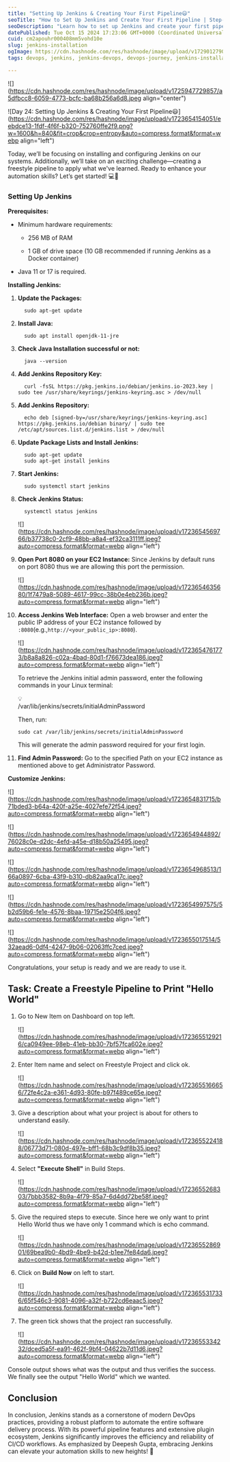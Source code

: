 ```yaml
---
title: "Setting Up Jenkins & Creating Your First Pipeline😃"
seoTitle: "How to Set Up Jenkins and Create Your First Pipeline | Step-by-Step Gu"
seoDescription: "Learn how to set up Jenkins and create your first pipeline in this comprehensive guide by Deepesh Gupta. Enhance your DevOps skills and automate your CI/CD "
datePublished: Tue Oct 15 2024 17:23:06 GMT+0000 (Coordinated Universal Time)
cuid: cm2apouhr000408mm5vohd10e
slug: jenkins-installation
ogImage: https://cdn.hashnode.com/res/hashnode/image/upload/v1729012790515/11519552-cd4a-4341-b1b5-d740a5d2a397.png
tags: devops, jenkins, jenkins-devops, devops-journey, jenkins-installation, devopscommunity, deepeshmlgupta

---
```


![](https://cdn.hashnode.com/res/hashnode/image/upload/v1725947729857/a5dfbcc8-6059-4773-bcfc-ba68b256a6d8.jpeg align="center")

![Day 24: Setting Up Jenkins & Creating Your First Pipeline😃](https://cdn.hashnode.com/res/hashnode/image/upload/v1723654154051/eebdce13-1fdf-4f6f-b320-752760ffe2f9.png?w=1600&h=840&fit=crop&crop=entropy&auto=compress,format&format=webp align="left")

Today, we’ll be focusing on installing and configuring Jenkins on our systems. Additionally, we’ll take on an exciting challenge—creating a freestyle pipeline to apply what we've learned. Ready to enhance your automation skills? Let’s get started! 💻🔧

### **Setting Up Jenkins**

**Prerequisites:**

* Minimum hardware requirements:
    
    * 256 MB of RAM
        
    * 1 GB of drive space (10 GB recommended if running Jenkins as a Docker container)
        
* Java 11 or 17 is required.
    

**Installing Jenkins:**

1. **Update the Packages:**
    
    ```plaintext
      sudo apt-get update
    ```
    
2. **Install Java:**
    
    ```plaintext
      sudo apt install openjdk-11-jre
    ```
    
3. **Check Java Installation successful or not:**
    
    ```plaintext
      java --version
    ```
    
4. **Add Jenkins Repository Key:**
    
    ```plaintext
      curl -fsSL https://pkg.jenkins.io/debian/jenkins.io-2023.key | sudo tee /usr/share/keyrings/jenkins-keyring.asc > /dev/null
    ```
    
5. **Add Jenkins Repository:**
    
    ```plaintext
      echo deb [signed-by=/usr/share/keyrings/jenkins-keyring.asc] https://pkg.jenkins.io/debian binary/ | sudo tee /etc/apt/sources.list.d/jenkins.list > /dev/null
    ```
    
6. **Update Package Lists and Install Jenkins:**
    
    ```plaintext
      sudo apt-get update
      sudo apt-get install jenkins
    ```
    
7. **Start Jenkins:**
    
    ```plaintext
      sudo systemctl start jenkins
    ```
    
8. **Check Jenkins Status:**
    
    ```plaintext
      systemctl status jenkins
    ```
    
    ![](https://cdn.hashnode.com/res/hashnode/image/upload/v1723654569766/b37738c0-2cf9-48bb-a8a4-ef32ca3111ff.jpeg?auto=compress,format&format=webp align="left")
    
9. **Open Port 8080 on your EC2 Instance:** Since Jenkins by default runs on port 8080 thus we are allowing this port the permission.
    
    ![](https://cdn.hashnode.com/res/hashnode/image/upload/v1723654635680/1f7479a8-5089-4617-99cc-38b0e4eb236b.jpeg?auto=compress,format&format=webp align="left")
    
10. **Access Jenkins Web Interface:** Open a web browser and enter the public IP address of your EC2 instance followed by `:8080`(e.g.,`http://<your_public_ip>:8080`).
    
    ![](https://cdn.hashnode.com/res/hashnode/image/upload/v1723654761773/b8a8a826-c02a-4bad-80d1-f76673dea186.jpeg?auto=compress,format&format=webp align="left")
    
    To retrieve the Jenkins initial admin password, enter the following commands in your Linux terminal:
    
    <div data-node-type="callout">
    <div data-node-type="callout-emoji">💡</div>
    <div data-node-type="callout-text">/var/lib/jenkins/secrets/initialAdminPassword</div>
    </div>
    
    Then, run:
    
    ```plaintext
    sudo cat /var/lib/jenkins/secrets/initialAdminPassword
    ```
    
    This will generate the admin password required for your first login.
    
11. **Find Admin Password:** Go to the specified Path on your EC2 instance as mentioned above to get Administrator Password.
    

**Customize Jenkins:**

![](https://cdn.hashnode.com/res/hashnode/image/upload/v1723654831715/b71bded3-b64a-420f-a25e-4027efe72f54.jpeg?auto=compress,format&format=webp align="left")

![](https://cdn.hashnode.com/res/hashnode/image/upload/v1723654944892/76028c0e-d2dc-4efd-a45e-d18b50a25495.jpeg?auto=compress,format&format=webp align="left")

![](https://cdn.hashnode.com/res/hashnode/image/upload/v1723654968513/166a0897-6cba-43f9-b310-db82aa9ca17c.jpeg?auto=compress,format&format=webp align="left")

![](https://cdn.hashnode.com/res/hashnode/image/upload/v1723654997575/5b2d59b6-fe1e-4576-8baa-19715e2504f6.jpeg?auto=compress,format&format=webp align="left")

![](https://cdn.hashnode.com/res/hashnode/image/upload/v1723655017514/532aead6-0df4-4247-9b06-02063ffc7ced.jpeg?auto=compress,format&format=webp align="left")

Congratulations, your setup is ready and we are ready to use it.

## Task: Create a Freestyle Pipeline to Print "Hello World"

1. Go to New Item on Dashboard on top left.
    
    ![](https://cdn.hashnode.com/res/hashnode/image/upload/v1723655129216/ca0949ee-98eb-41eb-bb30-7bf57fca602e.jpeg?auto=compress,format&format=webp align="left")
    
2. Enter Item name and select on Freestyle Project and click ok.
    
    ![](https://cdn.hashnode.com/res/hashnode/image/upload/v1723655166656/72fe4c2a-e361-4d93-80fe-b97f489ce65e.jpeg?auto=compress,format&format=webp align="left")
    
3. Give a description about what your project is about for others to understand easily.
    
    ![](https://cdn.hashnode.com/res/hashnode/image/upload/v1723655224188/06773d71-080d-497e-bff1-68b3c9df8b35.jpeg?auto=compress,format&format=webp align="left")
    
4. Select **"Execute Shell"** in Build Steps.
    
    ![](https://cdn.hashnode.com/res/hashnode/image/upload/v1723655268303/7bbb3582-8b9a-4f79-85a7-6d4dd72be58f.jpeg?auto=compress,format&format=webp align="left")
    
5. Give the required steps to execute. Since here we only want to print Hello World thus we have only 1 command which is echo command.
    
    ![](https://cdn.hashnode.com/res/hashnode/image/upload/v1723655286901/69bea9b0-4bd9-4be9-b42d-b1ee7fe84da6.jpeg?auto=compress,format&format=webp align="left")
    
6. Click on **Build Now** on left to start.
    
    ![](https://cdn.hashnode.com/res/hashnode/image/upload/v1723655317336/65f546c3-9081-4096-a32f-b722cd6eaac5.jpeg?auto=compress,format&format=webp align="left")
    
7. The green tick shows that the project ran successfully.
    
    ![](https://cdn.hashnode.com/res/hashnode/image/upload/v1723655334232/dced5a5f-ea91-462f-9bf4-04622b7d11d6.jpeg?auto=compress,format&format=webp align="left")
    

Console output shows what was the output and thus verifies the success. We finally see the output "Hello World" which we wanted.

## Conclusion

In conclusion, Jenkins stands as a cornerstone of modern DevOps practices, providing a robust platform to automate the entire software delivery process. With its powerful pipeline features and extensive plugin ecosystem, Jenkins significantly improves the efficiency and reliability of CI/CD workflows. As emphasized by Deepesh Gupta, embracing Jenkins can elevate your automation skills to new heights! 🚀